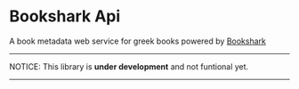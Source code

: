 # Bookshark Api

A book metadata web service for greek books powered by [Bookshark](https://github.com/dklisiaris/bookshark)

---------------------------------------------------------------------------------------------------

  NOTICE: This library is __under development__ and not funtional yet.
  
---------------------------------------------------------------------------------------------------


